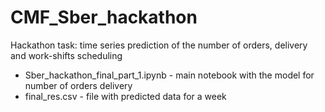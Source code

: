 # CMF_Sber_hackathon
Hackathon task: time series prediction of the number of orders, delivery and work-shifts scheduling 

- Sber_hackathon_final_part_1.ipynb - main notebook with the model for number of orders delivery
- final_res.csv - file with predicted data for a week


